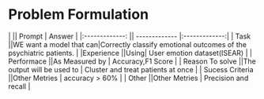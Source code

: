 # __Problem Formulation__

|         || Prompt        | Answer           |
|:-------------:  || ------------- |:-------------:|
| Task        ||WE want a model that can|Correctly classify emotional outcomes of the psychiatric patients. |
|Experience     ||Using| User emotion dataset(ISEAR) |
| Performace        ||As Measured by            | Accuracy,F1 Score |
| Reason To solve        ||The output will be used to | Cluster and treat patients at once     |
| Sucess Criteria       ||Other Metries |  accuracy  > 60%          |
| Other     ||Other Metries |  Precision and recall     |
